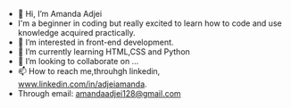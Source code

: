 - 👋 Hi, I’m Amanda Adjei
- I'm a beginner in coding but really excited to learn how to code and use knowledge acquired practically.
- 👀 I’m interested in front-end development.
- 🌱 I’m currently learning HTML,CSS and Python
- 💞️ I’m looking to collaborate on ...
- 📫 How to reach me,throuhgh linkedin, www.linkedin.com/in/adjeiamanda.
- Through email: amandaadjei128@gmail.com

<!---
essonah/essonah is a ✨ special ✨ repository because its `README.md` (this file) appears on your GitHub profile.
You can click the Preview link to take a look at your changes.
--->
